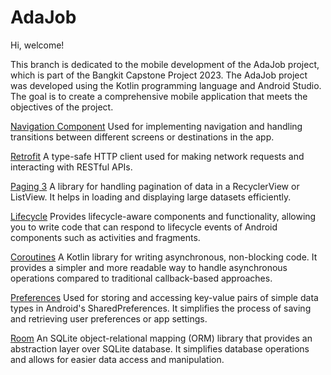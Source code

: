 # AdaJob

Hi, welcome!

This branch is dedicated to the mobile development of the AdaJob project, which is part of the Bangkit Capstone Project 2023. The AdaJob project was developed using the Kotlin programming language and Android Studio. The goal is to create a comprehensive mobile application that meets the objectives of the project.

[Navigation Component](https://developer.android.com/guide/navigation?hl=id)
Used for implementing navigation and handling transitions between different screens or destinations in the app.

[Retrofit](https://square.github.io/retrofit/)
A type-safe HTTP client used for making network requests and interacting with RESTful APIs.

[Paging 3](https://developer.android.com/topic/libraries/architecture/paging/v3-overview?hl=id)
A library for handling pagination of data in a RecyclerView or ListView. It helps in loading and displaying large datasets efficiently.

[Lifecycle](https://developer.android.com/topic/libraries/architecture/lifecycle?hl=id)
Provides lifecycle-aware components and functionality, allowing you to write code that can respond to lifecycle events of Android components such as activities and fragments.

[Coroutines](https://kotlinlang.org/docs/coroutines-overview.html#tutorials)
A Kotlin library for writing asynchronous, non-blocking code. It provides a simpler and more readable way to handle asynchronous operations compared to traditional callback-based approaches.

[Preferences](https://developer.android.com/training/data-storage/shared-preferences?hl=id)
Used for storing and accessing key-value pairs of simple data types in Android's SharedPreferences. It simplifies the process of saving and retrieving user preferences or app settings.

[Room](https://developer.android.com/training/data-storage/room?hl=id)
An SQLite object-relational mapping (ORM) library that provides an abstraction layer over SQLite database. It simplifies database operations and allows for easier data access and manipulation.
